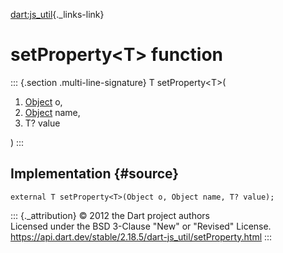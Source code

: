 [dart:js\_util](../dart-js_util/dart-js_util-library){._links-link}

setProperty\<T\> function
=========================

::: {.section .multi-line-signature}
T setProperty\<T\>(

1.  [Object](../dart-core/object-class) o,
2.  [Object](../dart-core/object-class) name,
3.  T? value

)
:::

Implementation {#source}
--------------

``` {.language-dart data-language="dart"}
external T setProperty<T>(Object o, Object name, T? value);
```

::: {._attribution}
© 2012 the Dart project authors\
Licensed under the BSD 3-Clause \"New\" or \"Revised\" License.\
<https://api.dart.dev/stable/2.18.5/dart-js_util/setProperty.html>
:::
